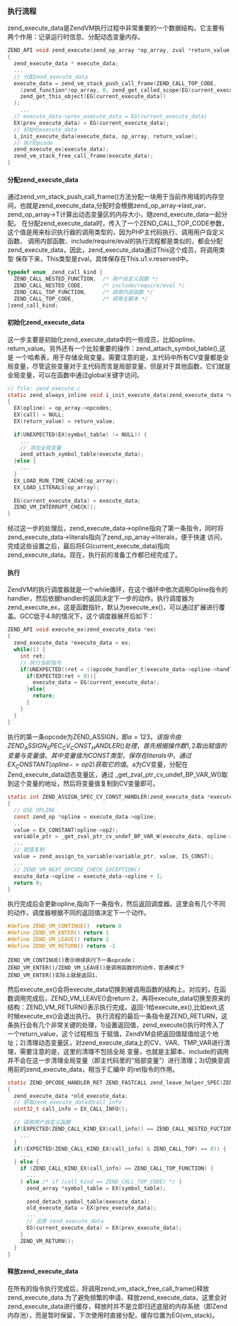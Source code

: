 ### 执行流程
zend_execute_data是ZendVM执行过程中非常重要的一个数据结构，它主要有两个作用：记录运行时信息、分配动态变量内存。
```c
ZEND_API void zend_execute(zend_op_array *op_array, zval *return_value)
{
  zend_execute_data * execute_data;
  ...
  // 分配zend_execute_data
  execute_data = zend_vm_stack_push_call_frame(ZEND_CALL_TOP_CODE,
    (zend_function*)op_array, 0, zend_get_called_scope(EG(current_execute_data)), 
    zend_get_this_object(EG(current_execute_data))
  );
    ...
  // execute_data->prev_execute_data = EG(current_execute_data)
  EX(prev_execute_data) = EG(current_execute_data);
  // 初始化execute_data
  i_init_execute_data(execute_data, op_array, return_value);
  // 执行Opcode
  zend_execute_ex(execute_data);
  zend_vm_stack_free_call_frame(execute_data);
}
```

#### 分配zend_execute_data
  通过zend_vm_stack_push_call_frame()方法分配一块用于当前作用域的内存空间，也就是zend_execute_data,分配时会根据zend_op_array->last_var、           zend_op_array->T计算出动态变量区的内存大小，随zend_execute_data一起分配。
  在分配zend_execute_data时，传入了一个ZEND_CALL_TOP_CODE参数，这个值是用来标识执行器的调用类型的，因为PHP主代码执行、调用用户自定义函数、
  调用内部函数、include/require/eval的执行流程都是类似的，都会分配zend_execute_data，因此，zend_execute_data通过This这个成员，将调用类型
  保存下来，This类型是zval，具体保存在This.u1.v.reserved中。
```c
typedef enum _zend_call_kind {
  ZEND_CALL_NESTED_FUNCTION,  /* 用户自定义函数 */
  ZEND_CALL_NESTED_CODE,      /* include/require/eval */
  ZEND_CALL_TOP_FUNCTION,     /* 调用内部函数 */
  ZEND_CALL_TOP_CODE,         /* 调用主脚本 */
}zend_call_kind;
```
#### 初始化zend_execute_data
这一步主要是初始化zend_execute_data中的一些成员，比如opline、return_value。另外还有一个比较重要的操作：zend_attach_symbol_table(),这是
一个哈希表，用于存储全局变量。需要注意的是，主代码中所有CV变量都是全局变量，尽管这些变量对于主代码而言是局部变量，但是对于其他函数，它们就是
全局变量，可以在函数中通过global关键字访问。
```c
// file: zend_execute.c
static zend_always_inline void i_init_execute_data(zend_execute_data *execute_data, zend_op_array *op_array, zval *return_value)
{
  EX(opline) = op_array->opcodes;
  EX(call) = NULL;
  EX(return_value) = return_value;
  
  if(UNEXPECTED(EX(symbol_table) != NULL)) {
    ...
    // 添加全局变量
    zend_attach_symbol_table(execute_data);
  }else {
    ...
  }
  EX_LOAD_RUN_TIME_CACHE(op_array);
  EX_LOAD_LITERALS(op_array);
  
  EG(current_execute_data) = execute_data;
  ZEND_VM_INTERRUPT_CHECK();
}
```
经过这一步的处理后，zend_execute_data->opline指向了第一条指令，同时将zend_execute_data->literals指向了zend_op_array->literals，便于快速
访问，完成这些设置之后，最后将EG(current_execute_data)指向zend_execute_data。现在，执行前的准备工作都已经完成了。
#### 执行
ZendVM的执行调度器就是一个while循环，在这个循环中依次调用Opline指令的handler，然后依据handler的返回决定下一步的动作。执行调度器为
zend_execute_ex，这是函数指针，默认为execute_ex()，可以通过扩展进行覆盖。GCC低于4.8的情况下，这个调度器展开后如下：
```c
ZEND_API void execute_ex(zend_execute_data *ex)
{
  zend_execute_data *execute_data = ex;
  while(1) {
    int ret;
    // 执行当前指令
    if(UNEXPECTED((ret = ((opcode_handler_t)execute_data->opline->handler)(execute_data)) != 0)) {
      if(EXPECTED(ret > 0)){
        execute_data = EG(current_execute_data);
      }else{
        return;
      }
    }
  }
}
```
执行的第一条opcode为ZEND_ASSIGN，即$a = 123，该指令由ZEND_ASSIGN_SPEC_CV_CONST_HANDLER()处理，首先根据操作数1,2取出赋值的变量与变量值，其中
变量值为CONST类型，保存在literals中，通过EX_CONSTANT(opline->op2)获取它的值。$a为CV变量，分配在Zend_execute_data动态变量区，通过
_get_zval_ptr_cv_undef_BP_VAR_W()取到这个变量的地址，然后将变量值复制到CV变量即可。

```c
static int ZEND_ASSIGN_SPEC_CV_CONST_HANDLER(zend_execute_data *execute_data)
{
  // USE OPLINE
  const zend_op *opline = execute_data->opline;
  ...
  value = EX_CONSTANT(opline->op2);
  variable_ptr = _get_zval_ptr_cv_undef_BP_VAR_W(execute_data, opline->op1.var);
  ...
  // 赋值复制
  value = zend_assign_to_variable(variable_ptr, value, IS_CONST);
  ...
  // ZEND_VM_NEXT_OPCODE_CHECK_EXCEPTION()
  excute_data->opline = execute_data->opline + 1;
  return 0;
}

```
  执行完成后会更新opline,指向下一条指令，然后返回调度器。这里会有几个不同的动作，调度器根据不同的返回值决定下一个动作。
  ```c
  #define ZEND_VM_CONTINUE()  return 0
  #define ZEND_VM_ENTER() return 1
  #define ZEND_VM_LEAVE() return 2
  #define ZEND_VM_RETURN() return -1
  ```
  
    ZEND_VM_CONTINUE()表示继续执行下一条opcode；ZEND_VM_ENTER()/ZEND_VM_LEAVE()是调用函数时的动作，普通模式下ZEND_VM_ENTER()实际上就是返回1，
  然后execute_ex()会将execute_data切换到被调用函数的结构上。对应的，在函数调用完成后，ZEND_VM_LEAVE()会return 2，再将execute_data切换至原来的
  结构：ZEND_VM_RETURN()表示执行完成，返回-1给execute_ex(),比如exit,这时候execute_ex()会退出执行。
    执行流程的最后一条指令是ZEND_RETURN，这条执行会有几个非常关键的处理，1)设置返回值，zend_execute()执行时传入了一个return_value，这个过程相当
  于赋值，ZendVM会把返回值赋值给这个地址；2)清理动态变量区，对zend_execute_data上的CV、VAR、TMP_VAR进行清理，需要注意的是，这里的清理不包括全局
  变量，也就是主脚本、include的调用并不会在这一步清理全局变量（即主代码里的“局部变量”）进行清理；3)切换至调用前的zend_execute_data，相当于汇编中
  的ret指令的作用。
  ```c
  static ZEND_OPCODE_HANDLER_RET ZEND_FASTCALL zend_leave_helper_SPEC(ZEND_OPCODE_HANDLER_ARGS)
  {
    zend_execute_data *old_execute_data;
    // 获取zend_execute_data的call_info
    uint32_t call_info = EX_CALL_INFO();
    
    // 调用用户自定义函数
    if(EXPECTED(ZEND_CALL_KIND_EX(call_info)) == ZEND_CALL_NESTED_FUCTION)) {
      ...
    }
    if((EXPECTED(ZEND_CALL_KIND_EX(call_info) & ZEND_CALL_TOP) == 0)) {
      ...
    } else {
      if (ZEND_CALL_KIND_EX(call_info) == ZEND_CALL_TOP_FUNCTION) {
        ...
      } else /* if (call_kind == ZEND_CALL_TOP_CODE) */ {
        zend_array *symbol_table = EX(symbol_table);
        
        zend_detach_symbol_table(execute_data);
        old_execute_data = EX(prev_execute_data);
        ...
        // 还原 zend_execute_data
        EG(current_execute_data) = EX(prev_execute_data);
      }
      ZEND_VM_RETURN();
    }
  }
  ```
#### 释放zend_execute_data
  在所有的指令执行完成后，将调用zend_vm_stack_free_call_frame()释放zend_execute_data.为了避免频繁的申请、释放zend_execute_data，这里会对
  zend_execute_data进行缓存，释放时并不是立即归还底层的内存系统（即Zend内存池），而是暂时保留，下次使用时直接分配，缓存位置为EG(vm_stack)。
